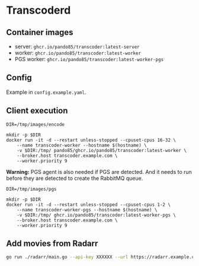 # Transcoderd

## Container images

- server: `ghcr.io/pando85/transcoder:latest-server`
- worker: `ghcr.io/pando85/transcoder:latest-worker`
- PGS worker: `ghcr.io/pando85/transcoder:latest-worker-pgs`

## Config

Example in `config.example.yaml`.

## Client execution

```
DIR=/tmp/images/encode

mkdir -p $DIR
docker run -it -d --restart unless-stopped --cpuset-cpus 16-32 \
    --name transcoder-worker --hostname $(hostname) \
    -v $DIR:/tmp/ pando85/ghcr.io/pando85/transcoder:latest-worker \
    --broker.host transcoder.example.com \
    --worker.priority 9
```

**Warning:** PGS agent is also needed if PGS are detected. And it needs to run before they are detected to create the RabbitMQ queue.

```
DIR=/tmp/images/pgs

mkdir -p $DIR
docker run -it -d --restart unless-stopped --cpuset-cpus 1-2 \
    --name transcoder-worker-pgs --hostname $(hostname) \
    -v $DIR:/tmp/ ghcr.io/pando85/transcoder:latest-worker-pgs \
    --broker.host transcoder.example.com \
    --worker.priority 9
```


## Add movies from Radarr

```bash
go run ./radarr/main.go --api-key XXXXXX --url https://radarr.example.com --movies 5 --transcoder-url 'https://transcorder.example.com' --transcoder-token XXXXXX
```
